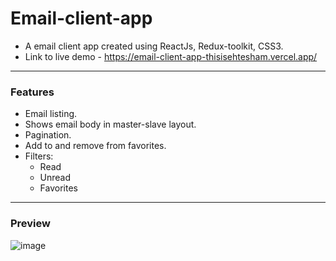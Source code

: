 # Email-client-app

- A email client app created using ReactJs, Redux-toolkit, CSS3.
- Link to live demo - https://email-client-app-thisisehtesham.vercel.app/

--- 

### Features
- Email listing.
- Shows email body in master-slave layout.
- Pagination.
- Add to and remove from favorites.
- Filters:
  - Read
  - Unread
  - Favorites
  
---

### Preview
![image](https://user-images.githubusercontent.com/64693025/214622438-a110ba8b-28b0-4fe0-9b91-621c9cf6f829.png)
